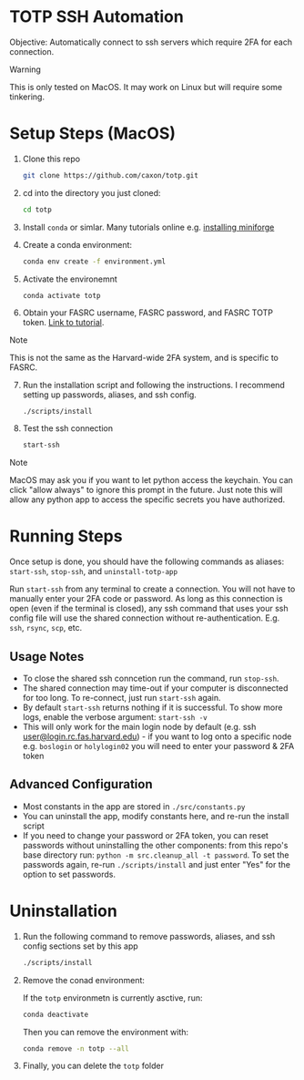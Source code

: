 # TOTP SSH Automation

Objective: Automatically connect to ssh servers which require 2FA for each connection.

> [!WARNING] 
> This is only tested on MacOS. It may work on Linux but will require some tinkering.

# Setup Steps (MacOS)

1. Clone this repo

    ```bash
    git clone https://github.com/caxon/totp.git
    ```

2. cd into the directory you just cloned: 

    ```bash
    cd totp
    ```

3. Install `conda` or simlar. Many tutorials online e.g. [installing miniforge](https://github.com/conda-forge/miniforge?tab=readme-ov-file#unix-like-platforms-mac-os--linux)

4. Create a conda environment:

    ```bash
    conda env create -f environment.yml
    ```
5. Activate the environemnt 
    ```
    conda activate totp
    ```
6. Obtain your FASRC username, FASRC password, and FASRC TOTP token. [Link to tutorial](./docs/OBTAIN_FASRC_TOKEN.md).

> [!NOTE]
> This is not the same as the Harvard-wide 2FA system, and is specific to FASRC.

7. Run the installation script and following the instructions. I recommend setting up passwords, aliases, and ssh config.

    ```bash
    ./scripts/install
    ```

8. Test the ssh connection
   ```bash
   start-ssh
   ```

> [!NOTE] 
> MacOS may ask you if you want to let python access the keychain. You can click "allow always" to ignore this prompt in the future. Just note this will allow any python app to access the specific secrets you have authorized.


# Running Steps

Once setup is done, you should have the following commands as aliases: `start-ssh`, `stop-ssh`, and `uninstall-totp-app`

Run `start-ssh` from any terminal to create a connection. You will not have to manually enter your 2FA code or password. As long as this connection is open (even if the terminal is closed), any ssh command that uses your ssh config file will use the shared connection without re-authentication. 
E.g. `ssh`, `rsync`, `scp`, etc.

## Usage Notes

* To close the shared ssh conncetion run the command, run `stop-ssh`.
* The shared connection may time-out if your computer is disconnected for too long. To re-connect, just run `start-ssh` again.
* By default `start-ssh` returns nothing if it is successful. To show more logs, enable the verbose argument: `start-ssh -v`
* This will only work for the main login node by default (e.g. ssh user@login.rc.fas.harvard.edu) - if you want to log onto a specific node e.g. `boslogin` or `holylogin02` you will need to enter your password & 2FA token 

## Advanced Configuration

* Most constants in the app are stored in `./src/constants.py`
* You can uninstall the app, modify constants here, and re-run the install script
* If you need to change your password or 2FA token, you can reset passwords without uninstalling the other components: from this repo's base directory run: `python -m src.cleanup_all -t password`. To set the passwords again, re-run `./scripts/install` and just enter "Yes" for the option to set passwords.

# Uninstallation

1. Run the following command to remove passwords, aliases, and ssh config sections set by this app

    ```bash
    ./scripts/install
    ```

2. Remove the conad environment:

    If the `totp` environmetn is currently asctive, run:

    ```bash
    conda deactivate
    ```

    Then you can remove the environment with:
    ```bash
    conda remove -n totp --all
    ```

3. Finally, you can delete the `totp` folder